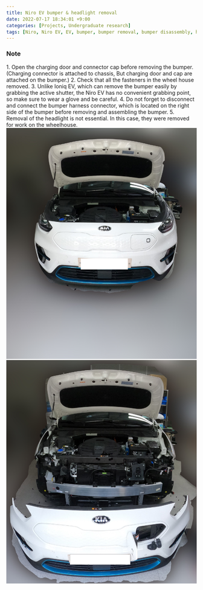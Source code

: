 ```yaml
---
title: Niro EV bumper & headlight removal
date: 2022-07-17 18:34:01 +9:00
categories: [Projects, Undergraduate research]
tags: [Niro, Niro EV, EV, bumper, bumper removal, bumper disassembly, headlight, kia niro, Kia]
---
```


<h3>Note</h3>
1. Open the charging door and connector cap before removing the bumper. (Charging connector is attached to chassis, But charging door and cap are attached on the bumper.)
2. Check that all the fasteners in the wheel house removed.
3. Unlike Ioniq EV, which can remove the bumper easily by grabbing the active shutter, the Niro EV has no convenient grabbing point, so make sure to wear a glove and be careful.
4. Do not forget to disconnect and connect the bumper harness connector, which is located on the right side of the bumper before removing and assembling the bumper.
5. Removal of the headlight is not essential. In this case, they were removed for work on the wheelhouse.

<br>
<img src="/assets/img/NEV_Bumper/before.jpg" alt="Niro EV bumper before removal">
<img src="/assets/img/NEV_Bumper/after.jpg" alt="Niro EV bumper after removal">
